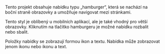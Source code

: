 ﻿Tento projekt obsahuje nabídku typu „hamburger“, která se nachází na boční straně obrazovky a umožňuje navigovat mezi stránkami.

Tento styl je oblíbený u mobilních aplikací, ale je také vhodný pro větší obrazovky. Kliknutím na tlačítko hamburgeru je možné nabídku rozbalit nebo sbalit.

Položky nabídky se zobrazují formou ikon a textu. Nabídka může zobrazovat jenom ikonu nebo ikonu a text.